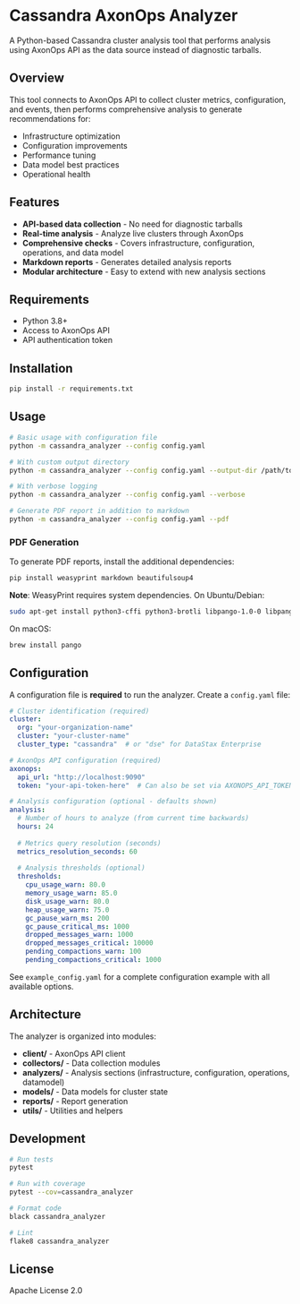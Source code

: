 # Cassandra AxonOps Analyzer

A Python-based Cassandra cluster analysis tool that performs analysis using AxonOps API as the data source instead of diagnostic tarballs.

## Overview

This tool connects to AxonOps API to collect cluster metrics, configuration, and events, then performs comprehensive analysis to generate recommendations for:
- Infrastructure optimization
- Configuration improvements
- Performance tuning
- Data model best practices
- Operational health

## Features

- **API-based data collection** - No need for diagnostic tarballs
- **Real-time analysis** - Analyze live clusters through AxonOps
- **Comprehensive checks** - Covers infrastructure, configuration, operations, and data model
- **Markdown reports** - Generates detailed analysis reports
- **Modular architecture** - Easy to extend with new analysis sections

## Requirements

- Python 3.8+
- Access to AxonOps API
- API authentication token

## Installation

```bash
pip install -r requirements.txt
```

## Usage

```bash
# Basic usage with configuration file
python -m cassandra_analyzer --config config.yaml

# With custom output directory
python -m cassandra_analyzer --config config.yaml --output-dir /path/to/reports

# With verbose logging
python -m cassandra_analyzer --config config.yaml --verbose

# Generate PDF report in addition to markdown
python -m cassandra_analyzer --config config.yaml --pdf
```

### PDF Generation

To generate PDF reports, install the additional dependencies:

```bash
pip install weasyprint markdown beautifulsoup4
```

**Note**: WeasyPrint requires system dependencies. On Ubuntu/Debian:
```bash
sudo apt-get install python3-cffi python3-brotli libpango-1.0-0 libpangoft2-1.0-0
```

On macOS:
```bash
brew install pango
```

## Configuration

A configuration file is **required** to run the analyzer. Create a `config.yaml` file:

```yaml
# Cluster identification (required)
cluster:
  org: "your-organization-name"
  cluster: "your-cluster-name"
  cluster_type: "cassandra"  # or "dse" for DataStax Enterprise

# AxonOps API configuration (required)
axonops:
  api_url: "http://localhost:9090"
  token: "your-api-token-here"  # Can also be set via AXONOPS_API_TOKEN env var

# Analysis configuration (optional - defaults shown)
analysis:
  # Number of hours to analyze (from current time backwards)
  hours: 24
  
  # Metrics query resolution (seconds)
  metrics_resolution_seconds: 60
  
  # Analysis thresholds (optional)
  thresholds:
    cpu_usage_warn: 80.0
    memory_usage_warn: 85.0
    disk_usage_warn: 80.0
    heap_usage_warn: 75.0
    gc_pause_warn_ms: 200
    gc_pause_critical_ms: 1000
    dropped_messages_warn: 1000
    dropped_messages_critical: 10000
    pending_compactions_warn: 100
    pending_compactions_critical: 1000
```

See `example_config.yaml` for a complete configuration example with all available options.

## Architecture

The analyzer is organized into modules:

- **client/** - AxonOps API client
- **collectors/** - Data collection modules
- **analyzers/** - Analysis sections (infrastructure, configuration, operations, datamodel)
- **models/** - Data models for cluster state
- **reports/** - Report generation
- **utils/** - Utilities and helpers

## Development

```bash
# Run tests
pytest

# Run with coverage
pytest --cov=cassandra_analyzer

# Format code
black cassandra_analyzer

# Lint
flake8 cassandra_analyzer
```

## License

Apache License 2.0